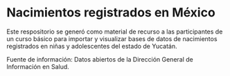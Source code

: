 # Nacimientos registrados en México

Este respositorio se generó como material de recurso a las participantes de un curso básico para importar y visualizar bases de datos de nacimientos registrados en niñas y adolescentes del estado de Yucatán.

Fuente de información: Datos abiertos de la Dirección General de Información en Salud.
